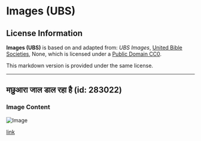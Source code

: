 # Images (UBS)

## License Information

**Images (UBS)** is based on and adapted from: _UBS Images_, [United Bible Societies](https://unitedbiblesocieties.org/), None, which is licensed under a [Public Domain CC0](https://creativecommons.org/public-domain/cc0/).

This markdown version is provided under the same license.



--------------------------------

## मछुआरा जाल डाल रहा है (id: 283022)

### Image Content

![Image](https://cdn.aquifer.bible/aquifer-content/resources/Media/A_Fisherman_at_work.jpg)

[link](https://cdn.aquifer.bible/aquifer-content/resources/Media/A_Fisherman_at_work.jpg)


